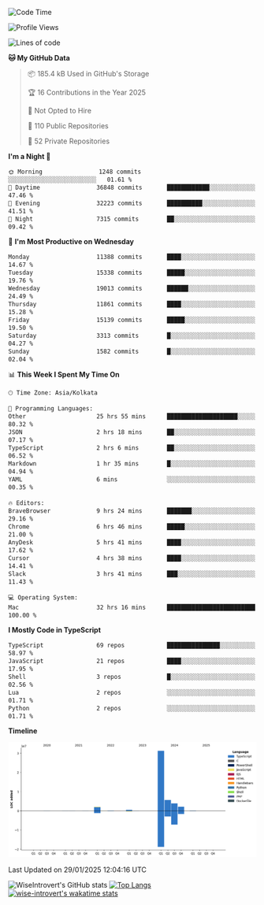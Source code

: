 <!--START_SECTION:waka-->
![Code Time](http://img.shields.io/badge/Code%20Time-2%2C182%20hrs%2026%20mins-blue)

![Profile Views](http://img.shields.io/badge/Profile%20Views-0-blue)

![Lines of code](https://img.shields.io/badge/From%20Hello%20World%20I%27ve%20Written-45.9%20million%20lines%20of%20code-blue)

**🐱 My GitHub Data** 

> 📦 185.4 kB Used in GitHub's Storage 
 > 
> 🏆 16 Contributions in the Year 2025
 > 
> 🚫 Not Opted to Hire
 > 
> 📜 110 Public Repositories 
 > 
> 🔑 52 Private Repositories 
 > 
**I'm a Night 🦉** 

```text
🌞 Morning                1248 commits        ░░░░░░░░░░░░░░░░░░░░░░░░░   01.61 % 
🌆 Daytime                36848 commits       ████████████░░░░░░░░░░░░░   47.46 % 
🌃 Evening                32223 commits       ██████████░░░░░░░░░░░░░░░   41.51 % 
🌙 Night                  7315 commits        ██░░░░░░░░░░░░░░░░░░░░░░░   09.42 % 
```
📅 **I'm Most Productive on Wednesday** 

```text
Monday                   11388 commits       ████░░░░░░░░░░░░░░░░░░░░░   14.67 % 
Tuesday                  15338 commits       █████░░░░░░░░░░░░░░░░░░░░   19.76 % 
Wednesday                19013 commits       ██████░░░░░░░░░░░░░░░░░░░   24.49 % 
Thursday                 11861 commits       ████░░░░░░░░░░░░░░░░░░░░░   15.28 % 
Friday                   15139 commits       █████░░░░░░░░░░░░░░░░░░░░   19.50 % 
Saturday                 3313 commits        █░░░░░░░░░░░░░░░░░░░░░░░░   04.27 % 
Sunday                   1582 commits        █░░░░░░░░░░░░░░░░░░░░░░░░   02.04 % 
```


📊 **This Week I Spent My Time On** 

```text
🕑︎ Time Zone: Asia/Kolkata

💬 Programming Languages: 
Other                    25 hrs 55 mins      ████████████████████░░░░░   80.32 % 
JSON                     2 hrs 18 mins       ██░░░░░░░░░░░░░░░░░░░░░░░   07.17 % 
TypeScript               2 hrs 6 mins        ██░░░░░░░░░░░░░░░░░░░░░░░   06.52 % 
Markdown                 1 hr 35 mins        █░░░░░░░░░░░░░░░░░░░░░░░░   04.94 % 
YAML                     6 mins              ░░░░░░░░░░░░░░░░░░░░░░░░░   00.35 % 

🔥 Editors: 
BraveBrowser             9 hrs 24 mins       ███████░░░░░░░░░░░░░░░░░░   29.16 % 
Chrome                   6 hrs 46 mins       █████░░░░░░░░░░░░░░░░░░░░   21.00 % 
AnyDesk                  5 hrs 41 mins       ████░░░░░░░░░░░░░░░░░░░░░   17.62 % 
Cursor                   4 hrs 38 mins       ████░░░░░░░░░░░░░░░░░░░░░   14.41 % 
Slack                    3 hrs 41 mins       ███░░░░░░░░░░░░░░░░░░░░░░   11.43 % 

💻 Operating System: 
Mac                      32 hrs 16 mins      █████████████████████████   100.00 % 
```

**I Mostly Code in TypeScript** 

```text
TypeScript               69 repos            ███████████████░░░░░░░░░░   58.97 % 
JavaScript               21 repos            ████░░░░░░░░░░░░░░░░░░░░░   17.95 % 
Shell                    3 repos             █░░░░░░░░░░░░░░░░░░░░░░░░   02.56 % 
Lua                      2 repos             ░░░░░░░░░░░░░░░░░░░░░░░░░   01.71 % 
Python                   2 repos             ░░░░░░░░░░░░░░░░░░░░░░░░░   01.71 % 
```



**Timeline**

![Lines of Code chart](https://raw.githubusercontent.com/wise-introvert/wise-introvert/master/assets/bar_graph.png)


 Last Updated on 29/01/2025 12:04:16 UTC
<!--END_SECTION:waka-->

![WiseIntrovert's GitHub stats](https://github-readme-stats.vercel.app/api?username=wise-introvert&count_private=true&show_icons=true)
[![Top Langs](https://github-readme-stats.vercel.app/api/top-langs/?username=wise-introvert&langs_count=10)](https://github.com/anuraghazra/github-readme-stats)
[![wise-introvert's wakatime stats](https://github-readme-stats.vercel.app/api/wakatime?username=wiseintrovert)](https://github.com/anuraghazra/github-readme-stats)
